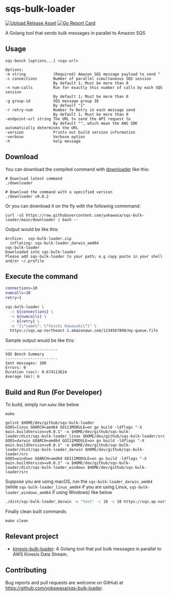 # sqs-bulk-loader

[![Upload Release Asset](https://github.com/yokawasa/sqs-bulk-loader/actions/workflows/release.yml/badge.svg)](https://github.com/yokawasa/sqs-bulk-loader/actions/workflows/release.yml) [![Go Report Card](https://goreportcard.com/badge/github.com/yokawasa/sqs-bulk-loader)](https://goreportcard.com/report/github.com/yokawasa/sqs-bulk-loader)

A Golang tool that sends bulk messages in parallel to Amazon SQS

## Usage

```
sqs-bench [options...] <sqs-url>

Options:
-m string            (Required) Amazon SQS message payload to send "
-c connections       Number of parallel simultaneous SQS session
                     By default 1; Must be more than 0
-n num-calls         Run for exactly this number of calls by each SQS session
                     By default 1; Must be more than 0
-g group-id          SQS message group ID
                     By default "1"
-r retry-num         Number fo Retry in each message send
                     By default 1; Must be more than 0
-endpoint-url string The URL to send the API request to
                     By default "", which mean the AWS SDK automatically determines the URL
-version             Prints out build version information
-verbose             Verbose option
-h                   help message
```

## Download

You can download the compiled command with [downloader](https://github.com/yokawasa/sqs-bulk-loader/blob/main/downloader) like this:

```
# Download latest command
./downloader

# Download the command with a specified version
./downloader v0.0.2
```
Or you can download it on the fly with the following commmand:

```
curl -sS https://raw.githubusercontent.com/yokawasa/sqs-bulk-loader/main/downloader | bash --
```


Output would be like this:
```
Archive:  sqs-bulk-loader.zip
  inflating: sqs-bulk-loader_darwin_amd64
sqs-bulk-loader
Downloaded into sqs-bulk-loader
Please add sqs-bulk-loader to your path; e.g copy paste in your shell and/or ~/.profile
```

## Execute the command

```bash
connections=10
numcalls=10
retry=1

sqs-bulk-loader \
  -c ${connections} \
  -n ${numcalls} \
  -r ${retry} \
  -m "{\"name\": \"Yoichi Kawasaki\"}" \
  https://sqs.ap-northeast-1.amazonaws.com/1234567890/my-queue.fifo
```

Sample output would be like this:

```
-----------------------
SQS Bench Summary
-----------------------
Sent messages: 100
Errors: 0
Duration (sec): 0.674113624
Average (ms): 6
```

## Build and Run (For Developer)

To build, simply run `make` like below
```
make

golint $HOME/dev/github/sqs-bulk-loader
GOOS=linux GOARCH=amd64 GO111MODULE=on go build -ldflags "-X main.buildVersion=v0.0.1" -o $HOME/dev/github/sqs-bulk-loader/dist/sqs-bulk-loader_linux $HOME/dev/github/sqs-bulk-loader/src
GOOS=darwin GOARCH=amd64 GO111MODULE=on go build -ldflags "-X main.buildVersion=v0.0.1" -o $HOME/dev/github/sqs-bulk-loader/dist/sqs-bulk-loader_darwin $HOME/dev/github/sqs-bulk-loader/src
GOOS=windows GOARCH=amd64 GO111MODULE=on go build -ldflags "-X main.buildVersion=v0.0.1" -o $HOME/dev/github/sqs-bulk-loader/dist/sqs-bulk-loader_windows $HOME/dev/github/sqs-bulk-loader/src
```

Suppose you are using macOS, run the `sqs-bulk-loader_darwin_amd64` (while `sqs-bulk-loader_linux_amd64` if you are using Linux, `sqs-bulk-loader_windows_amd64` if using Windows) like below

```bash
./dist/sqs-bulk-loader_darwin -m "test" -c 10 -n 10 https://sqs.ap-northeast-1.amazonaws.com/1234567890/my-queue.fifo
```

Finally clean built commands

```
make clean
```

## Relevant project

- [kinesis-bulk-loader](https://github.com/yokawasa/kinesis-bulk-loader): A Golang tool that put bulk messages in parallel to AWS Kinesis Data Stream.

## Contributing

Bug reports and pull requests are welcome on GitHub at https://github.com/yokawasa/sqs-bulk-loader.
